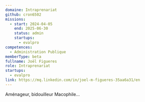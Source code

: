 ```yaml
---
domaine: Intraprenariat
github: cron6502
missions:
  - start: 2024-04-05
    end: 2025-06-30
    status: admin
    startups:
      - evalpro
competences:
  - Administration Publique
memberType: beta
fullname: Joël Figueres
role: Intraprenariat
startups:
  - evalpro
link: https://mq.linkedin.com/in/joel-m-figueres-35aa6a31/en
---
```

Aménageur, bidouilleur Macophile...